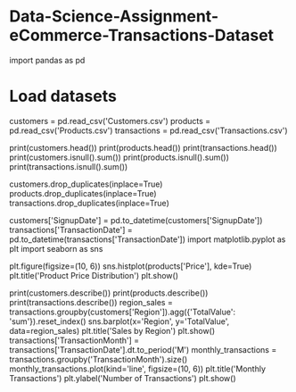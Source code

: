 # Data-Science-Assignment-eCommerce-Transactions-Dataset
import pandas as pd

# Load datasets
customers = pd.read_csv('Customers.csv')
products = pd.read_csv('Products.csv')
transactions = pd.read_csv('Transactions.csv')

print(customers.head())
print(products.head())
print(transactions.head())
print(customers.isnull().sum())
print(products.isnull().sum())
print(transactions.isnull().sum())

customers.drop_duplicates(inplace=True)
products.drop_duplicates(inplace=True)
transactions.drop_duplicates(inplace=True)


customers['SignupDate'] = pd.to_datetime(customers['SignupDate'])
transactions['TransactionDate'] = pd.to_datetime(transactions['TransactionDate'])
import matplotlib.pyplot as plt
import seaborn as sns

plt.figure(figsize=(10, 6))
sns.histplot(products['Price'], kde=True)
plt.title('Product Price Distribution')
plt.show()

print(customers.describe())
print(products.describe())
print(transactions.describe())
region_sales = transactions.groupby(customers['Region']).agg({'TotalValue': 'sum'}).reset_index()
sns.barplot(x='Region', y='TotalValue', data=region_sales)
plt.title('Sales by Region')
plt.show()
transactions['TransactionMonth'] = transactions['TransactionDate'].dt.to_period('M')
monthly_transactions = transactions.groupby('TransactionMonth').size()
monthly_transactions.plot(kind='line', figsize=(10, 6))
plt.title('Monthly Transactions')
plt.ylabel('Number of Transactions')
plt.show()
